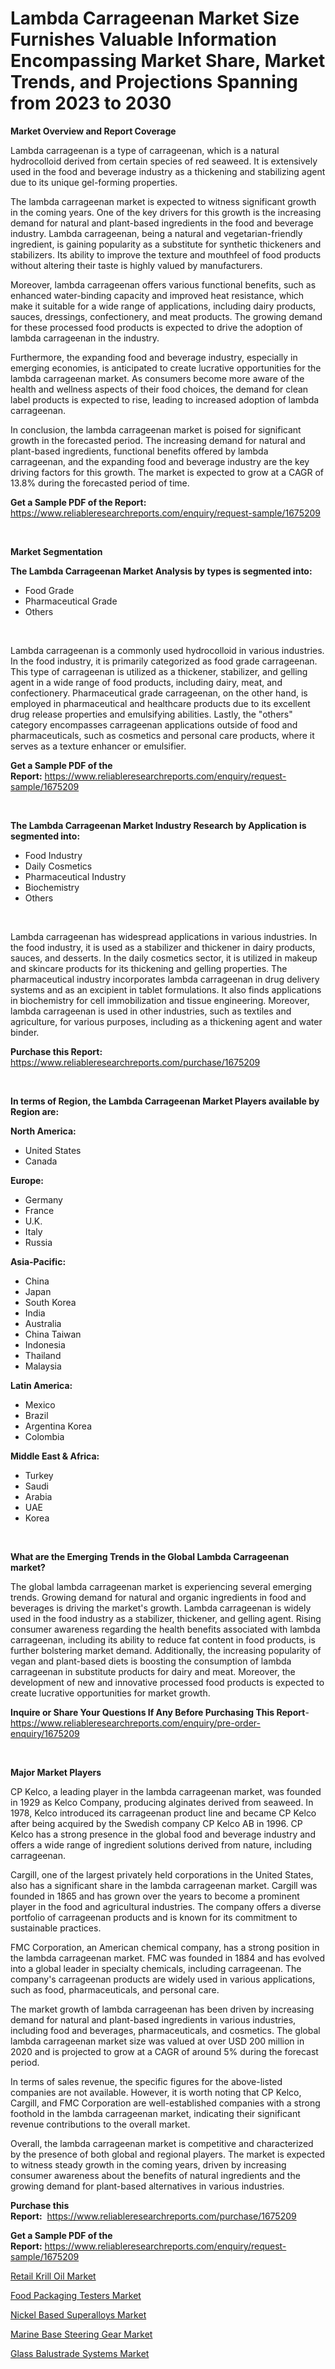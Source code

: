 <p><h1>Lambda Carrageenan Market Size Furnishes Valuable Information Encompassing Market Share, Market Trends, and Projections Spanning from 2023 to 2030</h1></p><p><strong>Market Overview and Report Coverage</strong></p>
<p><p>Lambda carrageenan is a type of carrageenan, which is a natural hydrocolloid derived from certain species of red seaweed. It is extensively used in the food and beverage industry as a thickening and stabilizing agent due to its unique gel-forming properties.</p><p>The lambda carrageenan market is expected to witness significant growth in the coming years. One of the key drivers for this growth is the increasing demand for natural and plant-based ingredients in the food and beverage industry. Lambda carrageenan, being a natural and vegetarian-friendly ingredient, is gaining popularity as a substitute for synthetic thickeners and stabilizers. Its ability to improve the texture and mouthfeel of food products without altering their taste is highly valued by manufacturers.</p><p>Moreover, lambda carrageenan offers various functional benefits, such as enhanced water-binding capacity and improved heat resistance, which make it suitable for a wide range of applications, including dairy products, sauces, dressings, confectionery, and meat products. The growing demand for these processed food products is expected to drive the adoption of lambda carrageenan in the industry.</p><p>Furthermore, the expanding food and beverage industry, especially in emerging economies, is anticipated to create lucrative opportunities for the lambda carrageenan market. As consumers become more aware of the health and wellness aspects of their food choices, the demand for clean label products is expected to rise, leading to increased adoption of lambda carrageenan.</p><p>In conclusion, the lambda carrageenan market is poised for significant growth in the forecasted period. The increasing demand for natural and plant-based ingredients, functional benefits offered by lambda carrageenan, and the expanding food and beverage industry are the key driving factors for this growth. The market is expected to grow at a CAGR of 13.8% during the forecasted period of time.</p></p>
<p><strong>Get a Sample PDF of the Report:</strong> <a href="https://www.reliableresearchreports.com/enquiry/request-sample/1675209">https://www.reliableresearchreports.com/enquiry/request-sample/1675209</a></p>
<p>&nbsp;</p>
<p><strong>Market Segmentation</strong></p>
<p><strong>The Lambda Carrageenan Market Analysis by types is segmented into:</strong></p>
<p><ul><li>Food Grade</li><li>Pharmaceutical Grade</li><li>Others</li></ul></p>
<p>&nbsp;</p>
<p><p>Lambda carrageenan is a commonly used hydrocolloid in various industries. In the food industry, it is primarily categorized as food grade carrageenan. This type of carrageenan is utilized as a thickener, stabilizer, and gelling agent in a wide range of food products, including dairy, meat, and confectionery. Pharmaceutical grade carrageenan, on the other hand, is employed in pharmaceutical and healthcare products due to its excellent drug release properties and emulsifying abilities. Lastly, the "others" category encompasses carrageenan applications outside of food and pharmaceuticals, such as cosmetics and personal care products, where it serves as a texture enhancer or emulsifier.</p></p>
<p><strong>Get a Sample PDF of the Report:</strong>&nbsp;<a href="https://www.reliableresearchreports.com/enquiry/request-sample/1675209">https://www.reliableresearchreports.com/enquiry/request-sample/1675209</a></p>
<p>&nbsp;</p>
<p><strong>The Lambda Carrageenan Market Industry Research by Application is segmented into:</strong></p>
<p><ul><li>Food Industry</li><li>Daily Cosmetics</li><li>Pharmaceutical Industry</li><li>Biochemistry</li><li>Others</li></ul></p>
<p>&nbsp;</p>
<p><p>Lambda carrageenan has widespread applications in various industries. In the food industry, it is used as a stabilizer and thickener in dairy products, sauces, and desserts. In the daily cosmetics sector, it is utilized in makeup and skincare products for its thickening and gelling properties. The pharmaceutical industry incorporates lambda carrageenan in drug delivery systems and as an excipient in tablet formulations. It also finds applications in biochemistry for cell immobilization and tissue engineering. Moreover, lambda carrageenan is used in other industries, such as textiles and agriculture, for various purposes, including as a thickening agent and water binder.</p></p>
<p><strong>Purchase this Report:</strong>&nbsp; <a href="https://www.reliableresearchreports.com/purchase/1675209">https://www.reliableresearchreports.com/purchase/1675209</a></p>
<p>&nbsp;</p>
<p><strong>In terms of Region, the Lambda Carrageenan Market Players available by Region are:</strong></p>
<p>
    <p> <strong> North America: </strong>
        <ul>
            <li>United States</li>
            <li>Canada</li>
        </ul>
        </p> 
    <p> <strong> Europe: </strong>
        <ul>
            <li>Germany</li>
            <li>France</li>
            <li>U.K.</li>
            <li>Italy</li>
            <li>Russia</li>
        </ul>
        </p> 
    <p> <strong> Asia-Pacific: </strong>
        <ul>
            <li>China</li>
            <li>Japan</li>
            <li>South Korea</li>
            <li>India</li>
            <li>Australia</li>
            <li>China Taiwan</li>
            <li>Indonesia</li>
            <li>Thailand</li>
            <li>Malaysia</li>
        </ul>
        </p> 
    <p> <strong> Latin America: </strong>
        <ul>
            <li>Mexico</li>
            <li>Brazil</li>
            <li>Argentina Korea</li>
            <li>Colombia</li>
        </ul>
        </p> 
    <p> <strong> Middle East & Africa: </strong>
        <ul>
            <li>Turkey</li>
            <li>Saudi</li>
            <li>Arabia</li>
            <li>UAE</li>
            <li>Korea</li>
        </ul>
    </p>
    </p>
<p>&nbsp;</p>
<p><strong>What are the Emerging Trends in the Global Lambda Carrageenan market?</strong></p>
<p><p>The global lambda carrageenan market is experiencing several emerging trends. Growing demand for natural and organic ingredients in food and beverages is driving the market's growth. Lambda carrageenan is widely used in the food industry as a stabilizer, thickener, and gelling agent. Rising consumer awareness regarding the health benefits associated with lambda carrageenan, including its ability to reduce fat content in food products, is further bolstering market demand. Additionally, the increasing popularity of vegan and plant-based diets is boosting the consumption of lambda carrageenan in substitute products for dairy and meat. Moreover, the development of new and innovative processed food products is expected to create lucrative opportunities for market growth.</p></p>
<p><strong>Inquire or Share Your Questions If Any Before Purchasing This Report</strong>- <a href="https://www.reliableresearchreports.com/enquiry/pre-order-enquiry/1675209">https://www.reliableresearchreports.com/enquiry/pre-order-enquiry/1675209</a></p>
<p>&nbsp;</p>
<p><strong>Major Market Players</strong></p>
<p><p>CP Kelco, a leading player in the lambda carrageenan market, was founded in 1929 as Kelco Company, producing alginates derived from seaweed. In 1978, Kelco introduced its carrageenan product line and became CP Kelco after being acquired by the Swedish company CP Kelco AB in 1996. CP Kelco has a strong presence in the global food and beverage industry and offers a wide range of ingredient solutions derived from nature, including carrageenan.</p><p>Cargill, one of the largest privately held corporations in the United States, also has a significant share in the lambda carrageenan market. Cargill was founded in 1865 and has grown over the years to become a prominent player in the food and agricultural industries. The company offers a diverse portfolio of carrageenan products and is known for its commitment to sustainable practices.</p><p>FMC Corporation, an American chemical company, has a strong position in the lambda carrageenan market. FMC was founded in 1884 and has evolved into a global leader in specialty chemicals, including carrageenan. The company's carrageenan products are widely used in various applications, such as food, pharmaceuticals, and personal care.</p><p>The market growth of lambda carrageenan has been driven by increasing demand for natural and plant-based ingredients in various industries, including food and beverages, pharmaceuticals, and cosmetics. The global lambda carrageenan market size was valued at over USD 200 million in 2020 and is projected to grow at a CAGR of around 5% during the forecast period.</p><p>In terms of sales revenue, the specific figures for the above-listed companies are not available. However, it is worth noting that CP Kelco, Cargill, and FMC Corporation are well-established companies with a strong foothold in the lambda carrageenan market, indicating their significant revenue contributions to the overall market.</p><p>Overall, the lambda carrageenan market is competitive and characterized by the presence of both global and regional players. The market is expected to witness steady growth in the coming years, driven by increasing consumer awareness about the benefits of natural ingredients and the growing demand for plant-based alternatives in various industries.</p></p>
<p><strong>Purchase this Report:</strong>&nbsp;&nbsp;<a href="https://www.reliableresearchreports.com/purchase/1675209">https://www.reliableresearchreports.com/purchase/1675209</a></p>
<p></p>
<p><strong>Get a Sample PDF of the Report:</strong>&nbsp;<a href="https://www.reliableresearchreports.com/enquiry/request-sample/1675209">https://www.reliableresearchreports.com/enquiry/request-sample/1675209</a></p>
<p><p><a href="https://medium.com/@dexterhayes2023/retail-krill-oil-market-comprehensive-assessment-by-type-application-and-geography-12433052089f">Retail Krill Oil Market</a></p><p><a href="https://medium.com/@reyeshowell655/analyzing-food-packaging-testers-market-global-industry-perspective-and-forecast-2023-to-2030-6d9602c9f5f8">Food Packaging Testers Market</a></p><p><a href="https://github.com/Chiragrp23/Market-Research-Report-List-1/blob/main/nickel-based-superalloys-market.md">Nickel Based Superalloys Market</a></p><p><a href="https://medium.com/@jonatanjast6362/marine-base-steering-gear-market-trends-and-market-analysis-forecasted-for-period-2023-2030-79515f513baf">Marine Base Steering Gear Market</a></p><p><a href="https://github.com/Chiragrp24/Market-Research-Report-List-1/blob/main/glass-balustrade-systems-market.md">Glass Balustrade Systems Market</a></p></p>